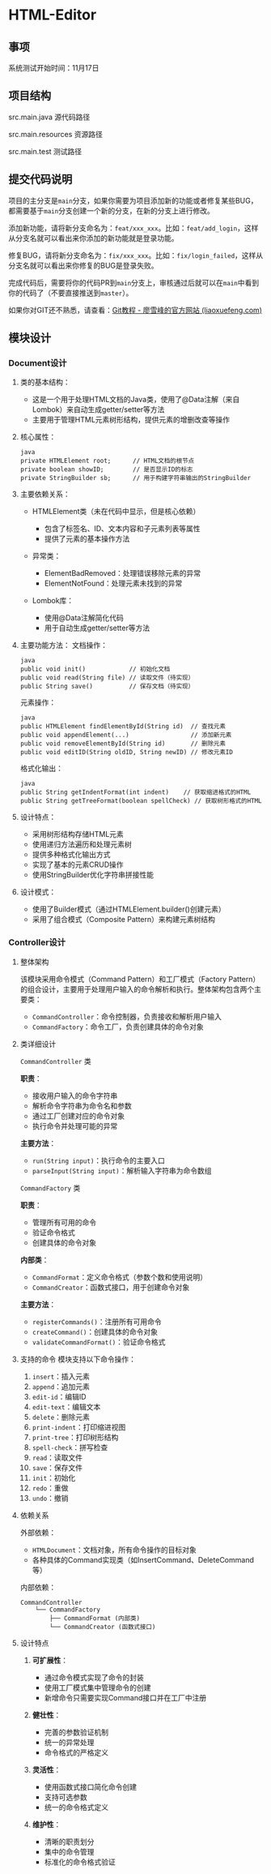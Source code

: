 # HTML-Editor
## 事项
系统测试开始时间：11月17日

## 项目结构
src.main.java       源代码路径

src.main.resources  资源路径

src.main.test       测试路径 


## 提交代码说明

项目的主分支是`main`分支，如果你需要为项目添加新的功能或者修复某些BUG，都需要基于`main`分支创建一个新的分支，在新的分支上进行修改。

添加新功能，请将新分支命名为：`feat/xxx_xxx`。比如：`feat/add_login`，这样从分支名就可以看出来你添加的新功能就是登录功能。

修复BUG，请将新分支命名为：`fix/xxx_xxx`。比如：`fix/login_failed`，这样从分支名就可以看出来你修复的BUG是登录失败。

完成代码后，需要将你的代码PR到`main`分支上，审核通过后就可以在`main`中看到你的代码了（不要直接推送到`master`）。

如果你对GIT还不熟悉，请查看：[Git教程 - 廖雪峰的官方网站 (liaoxuefeng.com)](https://www.liaoxuefeng.com/wiki/896043488029600)

## 模块设计

### Document设计

1. 类的基本结构：
    * 这是一个用于处理HTML文档的Java类，使用了@Data注解（来自Lombok）来自动生成getter/setter等方法
    * 主要用于管理HTML元素树形结构，提供元素的增删改查等操作

2. 核心属性：

    ```
    java
    private HTMLElement root;      // HTML文档的根节点  
    private boolean showID;        // 是否显示ID的标志  
    private StringBuilder sb;      // 用于构建字符串输出的StringBuilder  
    ```

3. 主要依赖关系：
    * HTMLElement类（未在代码中显示，但是核心依赖）

        * 包含了标签名、ID、文本内容和子元素列表等属性
        * 提供了元素的基本操作方法
    * 异常类：

        * ElementBadRemoved：处理错误移除元素的异常
        * ElementNotFound：处理元素未找到的异常

    * Lombok库：

        * 使用@Data注解简化代码
        * 用于自动生成getter/setter等方法

4. 主要功能方法：
    文档操作：
    ```
    java
    public void init()            // 初始化文档  
    public void read(String file) // 读取文件（待实现）  
    public String save()          // 保存文档（待实现）  
    ```
    元素操作：
    ```
    java
    public HTMLElement findElementById(String id)  // 查找元素  
    public void appendElement(...)                 // 添加新元素  
    public void removeElementById(String id)       // 删除元素  
    public void editID(String oldID, String newID) // 修改元素ID  
    ```
    格式化输出：

    ```
    java
    public String getIndentFormat(int indent)    // 获取缩进格式的HTML  
    public String getTreeFormat(boolean spellCheck) // 获取树形格式的HTML  
    ```

5. 设计特点：
    * 采用树形结构存储HTML元素
    * 使用递归方法遍历和处理元素树
    * 提供多种格式化输出方式
    * 实现了基本的元素CRUD操作
    * 使用StringBuilder优化字符串拼接性能

6. 设计模式：
    * 使用了Builder模式（通过HTMLElement.builder()创建元素）
    * 采用了组合模式（Composite Pattern）来构建元素树结构

### Controller设计

1. 整体架构

    该模块采用命令模式（Command Pattern）和工厂模式（Factory Pattern）的组合设计，主要用于处理用户输入的命令解析和执行。整体架构包含两个主要类：
    - `CommandController`：命令控制器，负责接收和解析用户输入
    - `CommandFactory`：命令工厂，负责创建具体的命令对象

2. 类详细设计

    `CommandController` 类
 
    **职责**：
    - 接收用户输入的命令字符串
    - 解析命令字符串为命令名和参数
    - 通过工厂创建对应的命令对象
    - 执行命令并处理可能的异常

    **主要方法**：
    - `run(String input)`：执行命令的主要入口
    - `parseInput(String input)`：解析输入字符串为命令数组

    `CommandFactory` 类
 
    **职责**：
    - 管理所有可用的命令
    - 验证命令格式
    - 创建具体的命令对象

    **内部类**：

    - `CommandFormat`：定义命令格式（参数个数和使用说明）
    - `CommandCreator`：函数式接口，用于创建命令对象

    **主要方法**：

    - `registerCommands()`：注册所有可用命令
    - `createCommand()`：创建具体的命令对象
    - `validateCommandFormat()`：验证命令格式

3. 支持的命令
    模块支持以下命令操作：
    1. `insert`：插入元素
    2. `append`：追加元素
    3. `edit-id`：编辑ID
    4. `edit-text`：编辑文本
    5. `delete`：删除元素
    6. `print-indent`：打印缩进视图
    7. `print-tree`：打印树形结构
    8. `spell-check`：拼写检查
    9. `read`：读取文件
    10. `save`：保存文件
    11. `init`：初始化
    12. `redo`：重做
    13. `undo`：撤销

4. 依赖关系

    外部依赖：
    - `HTMLDocument`：文档对象，所有命令操作的目标对象
    - 各种具体的Command实现类（如InsertCommand、DeleteCommand等）

    内部依赖：
    ```
    CommandController
        └── CommandFactory
            ├── CommandFormat (内部类)
            └── CommandCreator (函数式接口)
    ```

5. 设计特点

    1. **可扩展性**：
        - 通过命令模式实现了命令的封装
        - 使用工厂模式集中管理命令的创建
        - 新增命令只需要实现Command接口并在工厂中注册

    2. **健壮性**：
        - 完善的参数验证机制
        - 统一的异常处理
        - 命令格式的严格定义

    3. **灵活性**：
        - 使用函数式接口简化命令创建
        - 支持可选参数
        - 统一的命令格式定义

    4. **维护性**：
        - 清晰的职责划分
        - 集中的命令管理
        - 标准化的命令格式验证
